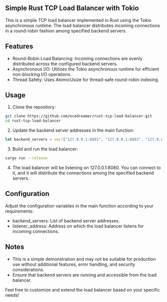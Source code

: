 ## Simple Rust TCP Load Balancer with Tokio
This is a simple TCP load balancer implemented in Rust using the Tokio asynchronous runtime. The load balancer distributes incoming connections in a round-robin fashion among specified backend servers.

## Features
- Round-Robin Load Balancing: Incoming connections are evenly distributed across the configured backend servers.
- Asynchronous I/O: Utilizes the Tokio asynchronous runtime for efficient non-blocking I/O operations.
- Thread Safety: Uses AtomicUsize for thread-safe round-robin indexing.
## Usage
1. Clone the repository:

```bash
git clone https://github.com/ecedreamer/rust-tcp-load-balancer.git
cd rust-tcp-load-balancer
```

2. Update the backend server addresses in the main function:

```rust
let backend_servers = vec!["127.0.0.1:8081", "127.0.0.1:8082", "127.0.0.1:8083"];
```

3. Build and run the load balancer:

```bash
cargo run --release
```
4. The load balancer will be listening on 127.0.0.1:8080. You can connect to it, and it will distribute the connections among the specified backend servers.

## Configuration
Adjust the configuration variables in the main function according to your requirements:

- backend_servers: List of backend server addresses.
- listener_address: Address on which the load balancer listens for incoming connections.
## Notes
- This is a simple demonstration and may not be suitable for production use without additional features, error handling, and security considerations.
- Ensure that backend servers are running and accessible from the load balancer.

Feel free to customize and extend the load balancer based on your specific needs!